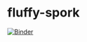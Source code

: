 # fluffy-spork

[![Binder](https://mybinder.org/badge_logo.svg)](https://mybinder.org/v2/gh/jessicazieman/fluffy-spork/master)
